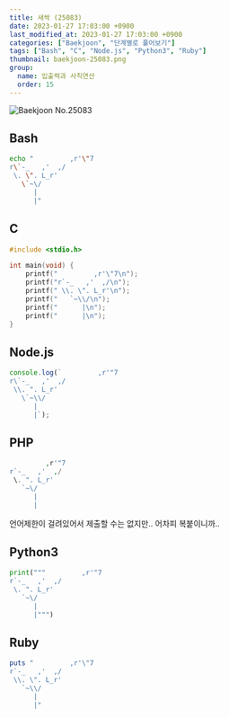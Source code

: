 ```yaml
---
title: 새싹 (25083)
date: 2023-01-27 17:03:00 +0900
last_modified_at: 2023-01-27 17:03:00 +0900
categories: ["Baekjoon", "단계별로 풀어보기"]
tags: ["Bash", "C", "Node.js", "Python3", "Ruby"]
thumbnail: baekjoon-25083.png
group:
  name: 입출력과 사칙연산
  order: 15
---
```


![Baekjoon No.25083](baekjoon-25083.png)

## Bash
```bash
echo "         ,r'\"7
r\`-_   ,'  ,/
 \. \". L_r'
   \`~\/
      |
      |"
```

## C
```c
#include <stdio.h>

int main(void) {
	printf("         ,r'\"7\n");
	printf("r`-_   ,'  ,/\n");
	printf(" \\. \". L_r'\n");
	printf("   `~\\/\n");
	printf("      |\n");
	printf("      |\n");
}
```

## Node.js
```javascript
console.log(`         ,r'"7
r\`-_   ,'  ,/
 \\. ". L_r'
   \`~\\/
      |
      |`);
```

## PHP
```php
         ,r'"7
r`-_   ,'  ,/
 \. ". L_r'
   `~\/
      |
      |
```
언어제한이 걸려있어서 제출할 수는 없지만.. 어차피 복붙이니까..

## Python3
```python
print("""         ,r'"7
r`-_   ,'  ,/
 \. ". L_r'
   `~\/
      |
      |""")
```

## Ruby
```ruby
puts "         ,r'\"7
r`-_   ,'  ,/
 \\. \". L_r'
   `~\\/
      |
      |"
```
